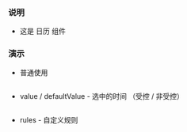 ### 说明

*   这是 日历 组件

### 演示

*   普通使用

```js {"codepath": "base.jsx"}
```

*   value / defaultValue - 选中的时间 （受控 / 非受控）

```js {"codepath": "controlled.jsx"}
```

*   rules - 自定义规则

```js {"codepath": "rules.jsx"}
```
